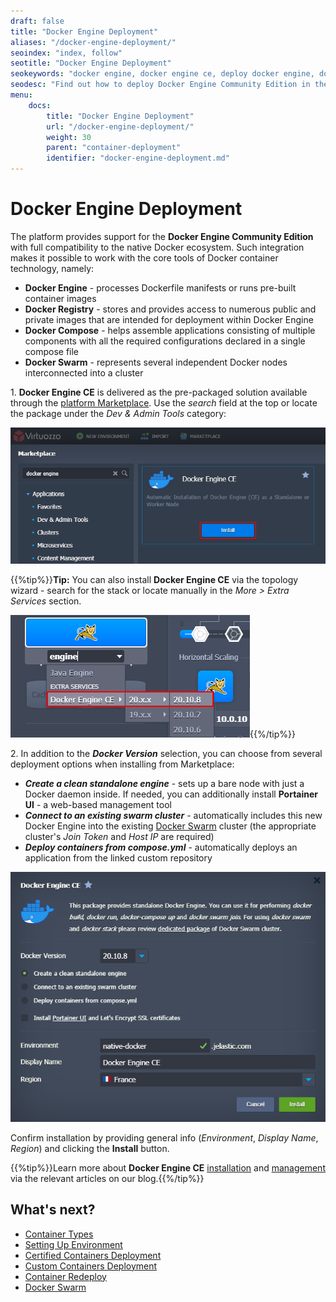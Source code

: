 ```yaml
---
draft: false
title: "Docker Engine Deployment"
aliases: "/docker-engine-deployment/"
seoindex: "index, follow"
seotitle: "Docker Engine Deployment"
seokeywords: "docker engine, docker engine ce, deploy docker engine, docker engine deployment, create docker engine, docker engine installation"
seodesc: "Find out how to deploy Docker Engine Community Edition in the platform. Automatically install Docker Engine CE package from the platform Marketplace."
menu:
    docs:
        title: "Docker Engine Deployment"
        url: "/docker-engine-deployment/"
        weight: 30
        parent: "container-deployment"
        identifier: "docker-engine-deployment.md"
---
```


# Docker Engine Deployment

The platform provides support for the **Docker Engine Community Edition** with full compatibility to the native Docker ecosystem. Such integration makes it possible to work with the core tools of Docker container technology, namely:

- **Docker Engine** - processes Dockerfile manifests or runs pre-built container images
- **Docker Registry** - stores and provides access to numerous public and private images that are intended for deployment within Docker Engine
- **Docker Compose** - helps assemble applications consisting of multiple components with all the required configurations declared in a single compose file
- **Docker Swarm** - represents several independent Docker nodes interconnected into a cluster

1\. **Docker Engine CE** is delivered as the pre-packaged solution available through the [platform Marketplace](/marketplace/). Use the *search* field at the top or locate the package under the *Dev & Admin Tools* category:

![Docker Engine in Marketplace](01-docker-engine-marketplace.png)

{{%tip%}}**Tip:** You can also install **Docker Engine CE** via the topology wizard - search for the stack or locate manually in the *More > Extra Services* section.

![Docker Engine in wizard](02-docker-engine-in-wizard.png){{%/tip%}}

2\. In addition to the ***Docker Version*** selection, you can choose from several deployment options when installing from Marketplace:

- ***Create a clean standalone engine*** - sets up a bare node with just a Docker daemon inside. If needed, you can additionally install **Portainer UI** - a web-based management tool
- ***Connect to an existing swarm cluster*** - automatically includes this new Docker Engine into the existing [Docker Swarm](https://www.virtuozzo.com/company/blog/docker-swarm-auto-clustering-and-scaling-with-paas/) cluster (the appropriate cluster's *Join Token* and *Host IP* are required)
- ***Deploy containers from compose.yml*** - automatically deploys an application from the linked custom repository

![Docker Engine CE package](03-docker-engine-ce-package.png)

Confirm installation by providing general info (*Environment*, *Display Name*, *Region*) and clicking the **Install** button.

{{%tip%}}Learn more about **Docker Engine CE** [installation](https://www.virtuozzo.com/company/blog/docker-engine-automatic-install-swarm-connect/) and [management](https://www.virtuozzo.com/company/blog/docker-engine-auto-install-connect-ssh-portainer/) via the relevant articles on our blog.{{%/tip%}}


## What's next?

* [Container Types](/container-types/)
* [Setting Up Environment](/setting-up-environment/)
* [Certified Containers Deployment](/certified-containers-deployment/)
* [Custom Containers Deployment](/custom-containers-deployment/)
* [Container Redeploy](/container-redeploy/)
* [Docker Swarm](https://www.virtuozzo.com/company/blog/docker-swarm-auto-clustering-and-scaling-with-paas/)